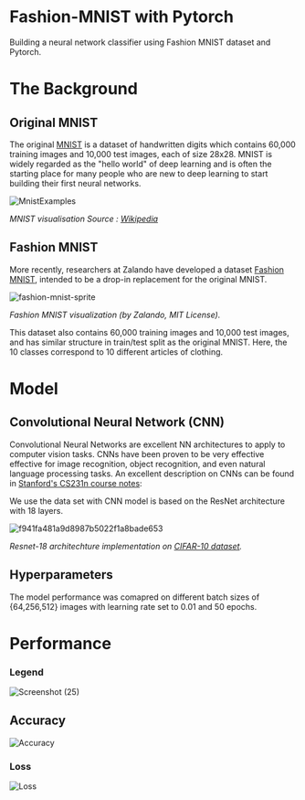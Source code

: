 # Fashion-MNIST with Pytorch
Building a neural network classifier using Fashion MNIST dataset and Pytorch.

# The Background
## Original MNIST
The original [MNIST](http://yann.lecun.com/exdb/mnist/) is a dataset of handwritten digits which contains 60,000 training images and 10,000 test images, each of size 28x28. MNIST is widely regarded as the "hello world" of deep learning and is often the starting place for many people who are new to deep learning to start building their first neural networks.

![MnistExamples](https://user-images.githubusercontent.com/53375807/123830693-29996900-d921-11eb-81e2-d6960d7ea00c.png)

*MNIST visualisation Source : [Wikipedia](https://en.wikipedia.org/wiki/MNIST_database)*

## Fashion MNIST
More recently, researchers at Zalando have developed a dataset [Fashion MNIST](https://github.com/zalandoresearch/fashion-mnist), intended to be a drop-in replacement for the original MNIST.

![fashion-mnist-sprite](https://user-images.githubusercontent.com/53375807/123830674-256d4b80-d921-11eb-814f-d8f8ee6c8f85.png)

*Fashion MNIST visualization (by Zalando, MIT License).*

This dataset also contains 60,000 training images and 10,000 test images, and has similar structure in train/test split as the original MNIST. Here, the 10 classes correspond to 10 different articles of clothing.

# Model
## Convolutional Neural Network (CNN)
Convolutional Neural Networks are excellent NN architectures to apply to computer vision tasks. CNNs have been proven to be very effective effective for image recognition, object recognition, and even natural language processing tasks. An excellent description on CNNs can be found in [Stanford's CS231n course notes](https://cs231n.github.io/convolutional-networks/):

We use the data set with  CNN model is based on the ResNet architecture with 18 layers.

![f941fa481a9d8987b5022f1a8bade653](https://user-images.githubusercontent.com/53375807/123834028-9b26e680-d924-11eb-9d9c-8299b87d2e92.png)

*Resnet-18 architechture implementation on [CIFAR-10 dataset](https://www.cs.toronto.edu/~kriz/cifar.html).*

## Hyperparameters

The model performance was comapred on different batch sizes of {64,256,512} images with learning rate set to 0.01 and 50 epochs.

# Performance
### Legend

![Screenshot (25)](https://user-images.githubusercontent.com/53375807/123836356-3d47ce00-d927-11eb-8fe7-f21c443e6f3a.png)

## Accuracy

![Accuracy](https://user-images.githubusercontent.com/53375807/123836406-4df84400-d927-11eb-8ed6-2260ea0351d5.png)

### Loss

![Loss](https://user-images.githubusercontent.com/53375807/123836402-4cc71700-d927-11eb-85fe-95b5eae22c93.png)


